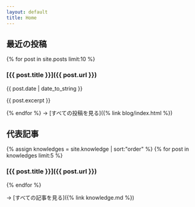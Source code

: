 ```yaml
---
layout: default
title: Home
---
```


## 最近の投稿

{% for post in site.posts limit:10 %}
### [{{ post.title }}]({{ post.url }})

{{ post.date | date_to_string }}

{{ post.excerpt }}

{% endfor %}
-> [すべての投稿を見る]({% link blog/index.html %})


## 代表記事

{% assign knowledges = site.knowledge | sort:"order" %}
{% for post in knowledges limit:5 %}
### [{{ post.title }}]({{ post.url }})
{% endfor %}

-> [すべての記事を見る]({% link knowledge.md %})
